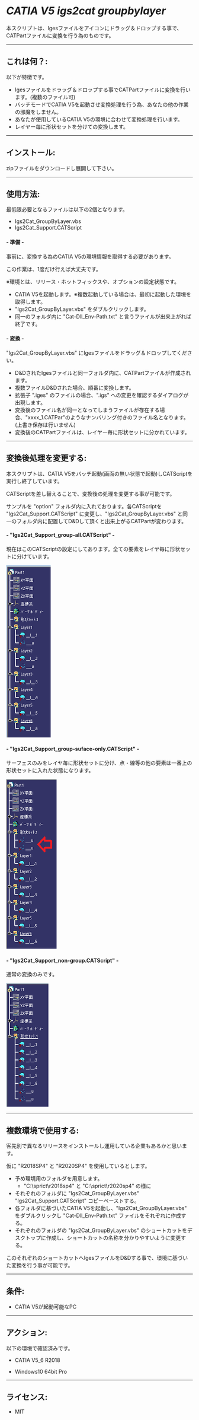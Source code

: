# ***CATIA V5 igs2cat groupbylayer***

本スクリプトは、Igesファイルをアイコンにドラッグ＆ドロップする事で、CATPartファイルに変換を行う為のものです。

---

## **これは何？**:

以下が特徴です。

+ Igesファイルをドラッグ＆ドロップする事でCATPartファイルに変換を行います。(複数のファイル可)
+ バッチモードでCATIA V5を起動させ変換処理を行う為、あなたの他の作業の邪魔をしません。
+ あなたが使用しているCATIA V5の環境に合わせて変換処理を行います。
+ レイヤー毎に形状セットを分けての変換します。

---

## **インストール**:

zipファイルをダウンロードし展開して下さい。

---

## **使用方法**:

最低限必要となるファイルは以下の2個となります。

+ Igs2Cat_GroupByLayer.vbs
+ Igs2Cat_Support.CATScript

#### - 準備 -

事前に、変換する為のCATIA V5の環境情報を取得する必要があります。

この作業は、1度だけ行えば大丈夫です。

※環境とは、リリース・ホットフィックスや、オプションの設定状態です。

+ CATIA V5を起動します。※複数起動している場合は、最初に起動した環境を取得します。
+ "Igs2Cat_GroupByLayer.vbs" をダブルクリックします。
+ 同一のフォルダ内に "Cat-Dll_Env-Path.txt" と言うファイルが出来上がれば終了です。

#### - 変換 -

"Igs2Cat_GroupByLayer.vbs" にIgesファイルをドラッグ＆ドロップしてください。

+ D&DされたIgesファイルと同一フォルダ内に、CATPartファイルが作成されます。
+ 複数ファイルD&Dされた場合、順番に変換します。
+ 拡張子 ".iges" のファイルの場合、".igs" への変更を確認するダイアログが出現します。
+ 変換後のファイル名が同一となってしまうファイルが存在する場合、"xxxx_1.CATPar"のようなナンバリング付きのファイル名となります。(上書き保存は行いません)
+ 変換後のCATPartファイルは、レイヤー毎に形状セットに分かれています。

---

## **変換後処理を変更する**:

本スクリプトは、CATIA V5をバッチ起動(画面の無い状態で起動)しCATScriptを実行し終了しています。

CATScriptを差し替えることで、変換後の処理を変更する事が可能です。

サンプルを "option" フォルダ内に入れております。各CATScriptを "Igs2Cat_Support.CATScript" に変更し、"Igs2Cat_GroupByLayer.vbs" と同一のフォルダ内に配置してD&Dして頂くと出来上がるCATPartが変わります。

#### - "Igs2Cat_Support_group-all.CATScript" -

現在はこのCATScriptの設定にしてあります。全ての要素をレイヤ毎に形状セットに分けています。

![Alt text](./resources/group_all.png)

#### - "Igs2Cat_Support_group-suface-only.CATScript" -

サーフェスのみをレイヤ毎に形状セットに分け、点・線等の他の要素は一番上の形状セットに入れた状態になります。

![Alt text](./resources/group-suface-only.png)

#### - "Igs2Cat_Support_non-group.CATScript" -

通常の変換のみです。

![Alt text](./resources/non-group.png)

---

## **複数環境で使用する**:

客先別で異なるリリースをインストールし運用している企業もあるかと思います。

仮に "R2018SP4" と "R2020SP4" を使用しているとします。

+ 予め環境用のフォルダを用意します。
    + "C:\sprict\r2018sp4" と "C:\sprict\r2020sp4" の様に
+ それぞれのフォルダに "Igs2Cat_GroupByLayer.vbs" "Igs2Cat_Support.CATScript" コピーペーストする。
+ 各フォルダに基づいたCATIA V5を起動し、"Igs2Cat_GroupByLayer.vbs" をダブルクリックし "Cat-Dll_Env-Path.txt" ファイルをそれぞれに作成する。
+ それぞれのフォルダの "Igs2Cat_GroupByLayer.vbs" のショートカットをデスクトップに作成し、ショートカットの名称を分かりやすいように変更する。

このそれぞれのショートカットへIgesファイルをD&Dする事で、環境に基づいた変換を行う事が可能です。

---

## **条件**:

- CATIA V5が起動可能なPC

---

## **アクション**:

以下の環境で確認済みです。

+ CATIA V5_6 R2018

+ Windows10 64bit Pro

---

## **ライセンス**:

- MIT